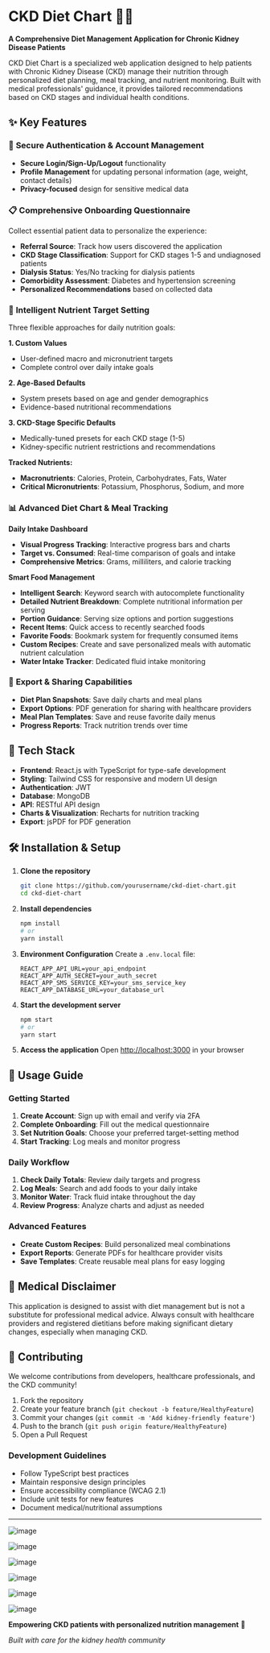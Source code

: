 # CKD Diet Chart 🥗💙

**A Comprehensive Diet Management Application for Chronic Kidney Disease Patients**

CKD Diet Chart is a specialized web application designed to help patients with Chronic Kidney Disease (CKD) manage their nutrition through personalized diet planning, meal tracking, and nutrient monitoring. Built with medical professionals' guidance, it provides tailored recommendations based on CKD stages and individual health conditions.

## ✨ Key Features

### 🔐 **Secure Authentication & Account Management**
- **Secure Login/Sign-Up/Logout** functionality
- **Profile Management** for updating personal information (age, weight, contact details)
- **Privacy-focused** design for sensitive medical data

### 📋 **Comprehensive Onboarding Questionnaire**
Collect essential patient data to personalize the experience:
- **Referral Source**: Track how users discovered the application
- **CKD Stage Classification**: Support for CKD stages 1-5 and undiagnosed patients
- **Dialysis Status**: Yes/No tracking for dialysis patients
- **Comorbidity Assessment**: Diabetes and hypertension screening
- **Personalized Recommendations** based on collected data

### 🎯 **Intelligent Nutrient Target Setting**
Three flexible approaches for daily nutrition goals:

**1. Custom Values**
- User-defined macro and micronutrient targets
- Complete control over daily intake goals

**2. Age-Based Defaults**
- System presets based on age and gender demographics
- Evidence-based nutritional recommendations

**3. CKD-Stage Specific Defaults**
- Medically-tuned presets for each CKD stage (1-5)
- Kidney-specific nutrient restrictions and recommendations

**Tracked Nutrients:**
- **Macronutrients**: Calories, Protein, Carbohydrates, Fats, Water
- **Critical Micronutrients**: Potassium, Phosphorus, Sodium, and more

### 📊 **Advanced Diet Chart & Meal Tracking**

**Daily Intake Dashboard**
- **Visual Progress Tracking**: Interactive progress bars and charts
- **Target vs. Consumed**: Real-time comparison of goals and intake
- **Comprehensive Metrics**: Grams, milliliters, and calorie tracking

**Smart Food Management**
- **Intelligent Search**: Keyword search with autocomplete functionality
- **Detailed Nutrient Breakdown**: Complete nutritional information per serving
- **Portion Guidance**: Serving size options and portion suggestions
- **Recent Items**: Quick access to recently searched foods
- **Favorite Foods**: Bookmark system for frequently consumed items
- **Custom Recipes**: Create and save personalized meals with automatic nutrient calculation
- **Water Intake Tracker**: Dedicated fluid intake monitoring

### 💾 **Export & Sharing Capabilities**
- **Diet Plan Snapshots**: Save daily charts and meal plans
- **Export Options**: PDF generation for sharing with healthcare providers
- **Meal Plan Templates**: Save and reuse favorite daily menus
- **Progress Reports**: Track nutrition trends over time

## 🚀 Tech Stack

- **Frontend**: React.js with TypeScript for type-safe development
- **Styling**: Tailwind CSS for responsive and modern UI design
- **Authentication**: JWT 
- **Database**: MongoDB
- **API**: RESTful API design
- **Charts & Visualization**: Recharts for nutrition tracking
- **Export**: jsPDF for PDF generation

## 🛠️ Installation & Setup

1. **Clone the repository**
   ```bash
   git clone https://github.com/yourusername/ckd-diet-chart.git
   cd ckd-diet-chart
   ```

2. **Install dependencies**
   ```bash
   npm install
   # or
   yarn install
   ```

3. **Environment Configuration**
   Create a `.env.local` file:
   ```env
   REACT_APP_API_URL=your_api_endpoint
   REACT_APP_AUTH_SECRET=your_auth_secret
   REACT_APP_SMS_SERVICE_KEY=your_sms_service_key
   REACT_APP_DATABASE_URL=your_database_url
   ```

4. **Start the development server**
   ```bash
   npm start
   # or
   yarn start
   ```

5. **Access the application**
   Open [http://localhost:3000](http://localhost:3000) in your browser

## 📱 Usage Guide

### Getting Started
1. **Create Account**: Sign up with email and verify via 2FA
2. **Complete Onboarding**: Fill out the medical questionnaire
3. **Set Nutrition Goals**: Choose your preferred target-setting method
4. **Start Tracking**: Log meals and monitor progress

### Daily Workflow
1. **Check Daily Totals**: Review daily targets and progress
2. **Log Meals**: Search and add foods to your daily intake
3. **Monitor Water**: Track fluid intake throughout the day
4. **Review Progress**: Analyze charts and adjust as needed

### Advanced Features
- **Create Custom Recipes**: Build personalized meal combinations
- **Export Reports**: Generate PDFs for healthcare provider visits
- **Save Templates**: Create reusable meal plans for easy logging

## 🏥 Medical Disclaimer

This application is designed to assist with diet management but is not a substitute for professional medical advice. Always consult with healthcare providers and registered dietitians before making significant dietary changes, especially when managing CKD.

## 🤝 Contributing

We welcome contributions from developers, healthcare professionals, and the CKD community!

1. Fork the repository
2. Create your feature branch (`git checkout -b feature/HealthyFeature`)
3. Commit your changes (`git commit -m 'Add kidney-friendly feature'`)
4. Push to the branch (`git push origin feature/HealthyFeature`)
5. Open a Pull Request

### Development Guidelines
- Follow TypeScript best practices
- Maintain responsive design principles
- Ensure accessibility compliance (WCAG 2.1)
- Include unit tests for new features
- Document medical/nutritional assumptions

---

![image](https://github.com/user-attachments/assets/2fa44a15-d558-47e9-9ba5-9054b24e2a6a)

![image](https://github.com/user-attachments/assets/e36a6dc0-46cc-4425-92e6-bfb2d9a0fb86)

![image](https://github.com/user-attachments/assets/b666c694-f426-402c-937e-a8696bfbadde)

![image](https://github.com/user-attachments/assets/209a7504-fd82-400e-b068-801f252e6536)

![image](https://github.com/user-attachments/assets/9752545b-6848-4342-b2e6-786a39996993)

![image](https://github.com/user-attachments/assets/7601ea8b-f028-4480-9202-9552fa99db6e)






**Empowering CKD patients with personalized nutrition management** 💚

*Built with care for the kidney health community*
